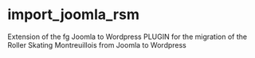 import_joomla_rsm
=================

Extension of the fg Joomla to Wordpress PLUGIN   for the migration of the Roller Skating Montreuillois from Joomla to Wordpress
